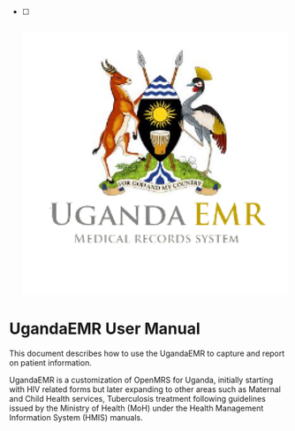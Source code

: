 # 

* [ ] ## ![](/images/ugandaemr_logo.png)

# UgandaEMR User Manual

This document describes how to use the UgandaEMR to capture and report on patient information.

UgandaEMR is a customization of OpenMRS for Uganda, initially starting with HIV related forms but later expanding to other areas such as Maternal and Child Health services, Tuberculosis treatment following guidelines issued by the Ministry of Health \(MoH\) under the Health Management Information System \(HMIS\) manuals.

